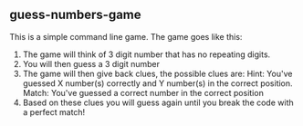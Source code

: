 ## guess-numbers-game

This is a simple command line game. The game goes like this:
 
1. The game will think of 3 digit number that has no repeating digits.
2. You will then guess a 3 digit number
3. The game will then give back clues, the possible clues are:
     Hint: You've guessed X number(s) correctly and Y number(s) in the correct position.
     Match: You've guessed a correct number in the correct position    
4. Based on these clues you will guess again until you break the code with a
    perfect match!
 
 